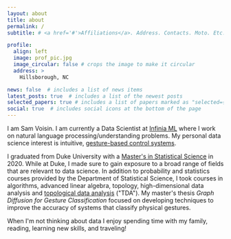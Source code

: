 ```yaml
---
layout: about
title: about
permalink: /
subtitle: # <a href='#'>Affiliations</a>. Address. Contacts. Moto. Etc.

profile:
  align: left
  image: prof_pic.jpg
  image_circular: false # crops the image to make it circular
  address: >
    Hillsborough, NC

news: false  # includes a list of news items
latest_posts: true  # includes a list of the newest posts
selected_papers: true # includes a list of papers marked as "selected={true}"
social: true  # includes social icons at the bottom of the page
---
```


I am Sam Voisin. I am currently a Data Scientist at [Infinia ML](https://infiniaml.com/) where I work on natural language processing/understanding problems. My personal data science interest is intuitive, [gesture-based control systems](https://en.wikipedia.org/wiki/Gesture_recognition).

I graduated from Duke University with a [Master's in Statistical Science](https://stat.duke.edu/) in 2020. While at Duke, I made sure to gain exposure to a broad range of fields that are relevant to data science. In addition to probability and statistics courses provided by the Department of Statistical Science, I took courses in algorithms, advanced linear algebra, topology, high-dimensional data analysis and [topological data analysis](https://en.wikipedia.org/wiki/Topological_data_analysis) ("TDA"). My master's thesis *Graph Diffusion for Gesture Classification* focused on developing techniques to improve the accuracy of systems that classify physical gestures.

When I'm not thinking about data I enjoy spending time with my family, reading, learning new skills, and traveling!
